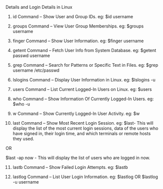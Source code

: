 Details and Login Details in Linux
1. id Command – Show User and Group IDs.
eg: $id username

2. groups Command – View User Group Memberships.
eg: $groups username

3. finger Command – Show User Information.
eg: $finger username

4. getent Command – Fetch User Info from System Database.
eg: $getent passwd username

5. grep Command – Search for Patterns or Specific Text in Files.
eg: $grep username /etc/passwd

6. lslogins Command – Display User Information in Linux.
eg: $lslogins -u

7. users Command – List Current Logged-In Users on Linux.
eg: $users

8. who Command – Show Information Of Currently Logged-In Users.
eg: $who -u

9. w Command – Show Currently Logged-In User Activity.
eg: $w

10. last Command – Show Most Recent Login Session.
eg: $last- This will display the list of the most current login sessions, data of the users who have signed in, their login time, and which terminals or remote hosts they used.

OR

$last -ap now - This will display the list of users who are logged in now.

11. lastb Command – Show Failed Login Attempts.
eg: $lastb

12. lastlog Command – List User Login Information.
eg: $lastlog OR $lastlog -u username
